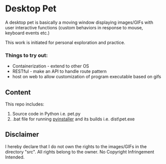 # Desktop Pet
A desktop pet is basically a moving window displaying images/GIFs with user interactive functions (custom behaviors in response to mouse, keyboard events etc.)

This work is initiated for personal exploration and practice.
### Things to try out:
 - Containerization -  extend to other OS
 - RESTful - make an API to handle route pattern
 - host on web to allow customization of program executable based on gifs

## Content
This repo includes:
1. Source code in Python
i.e. pet.py
2. .bat file for running [pyinstaller](https://pypi.org/project/pyinstaller/) and its builds
i.e. dist\pet.exe

## Disclaimer
I hereby declare that I do not own the rights to the images/GIFs in the directory "src". All rights belong to the owner. No Copyright Infringement Intended.